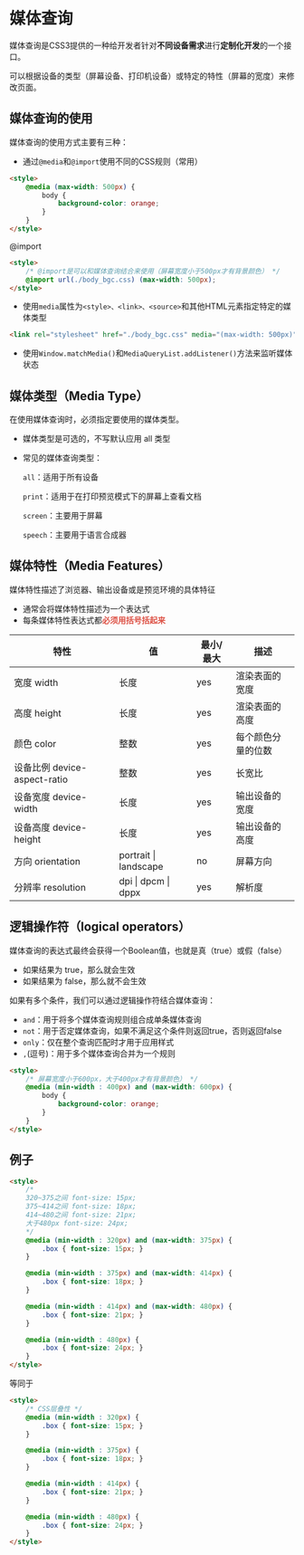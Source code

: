 # 媒体查询

媒体查询是CSS3提供的一种给开发者针对**不同设备需求**进行**定制化开发**的一个接口。

可以根据设备的类型（屏幕设备、打印机设备）或特定的特性（屏幕的宽度）来修改页面。

## 媒体查询的使用

媒体查询的使用方式主要有三种：

- 通过`@media`和`@import`使用不同的CSS规则（常用）

```html
<style>
    @media (max-width: 500px) {
        body {
            background-color: orange;
        }
    }
</style>
```

@import

```html
<style>
    /* @import是可以和媒体查询结合来使用（屏幕宽度小于500px才有背景颜色） */
    @import url(./body_bgc.css) (max-width: 500px);
</style>
```

- 使用`media`属性为`<style>、<link>、<source>`和其他HTML元素指定特定的媒体类型

```html
<link rel="stylesheet" href="./body_bgc.css" media="(max-width: 500px)">
```

- 使用`Window.matchMedia()`和`MediaQueryList.addListener()`方法来监听媒体状态



## 媒体类型（Media Type）

在使用媒体查询时，必须指定要使用的媒体类型。

- 媒体类型是可选的，不写默认应用 all 类型

- 常见的媒体查询类型：

  `all`：适用于所有设备

  `print`：适用于在打印预览模式下的屏幕上查看文档

  `screen`：主要用于屏幕

  `speech`：主要用于语言合成器



## 媒体特性（Media Features）

媒体特性描述了浏览器、输出设备或是预览环境的具体特征

- 通常会将媒体特性描述为一个表达式
- 每条媒体特性表达式都<strong style="color:#DD5145">必须用括号括起来</strong>

| 特性                         | 值                    | 最小/最大 | 描述               |
| ---------------------------- | --------------------- | --------- | ------------------ |
| 宽度 width                   | 长度                  | yes       | 渲染表面的宽度     |
| 高度 height                  | 长度                  | yes       | 渲染表面的高度     |
| 颜色 color                   | 整数                  | yes       | 每个颜色分量的位数 |
| 设备比例 device-aspect-ratio | 整数                  | yes       | 长宽比             |
| 设备宽度 device-width        | 长度                  | yes       | 输出设备的宽度     |
| 设备高度 device-height       | 长度                  | yes       | 输出设备的高度     |
| 方向 orientation             | portrait \| landscape | no        | 屏幕方向           |
| 分辨率 resolution            | dpi \| dpcm \| dppx   | yes       | 解析度             |



## 逻辑操作符（logical operators）

媒体查询的表达式最终会获得一个Boolean值，也就是真（true）或假（false）

- 如果结果为 true，那么就会生效
- 如果结果为 false，那么就不会生效

如果有多个条件，我们可以通过逻辑操作符结合媒体查询：

- `and`：用于将多个媒体查询规则组合成单条媒体查询
- `not`：用于否定媒体查询，如果不满足这个条件则返回true，否则返回false
- `only`：仅在整个查询匹配时才用于应用样式
- `,`(逗号)：用于多个媒体查询合并为一个规则

```html
<style>
    /* 屏幕宽度小于600px，大于400px才有背景颜色） */
    @media (min-width : 400px) and (max-width: 600px) {
        body {
            background-color: orange;
        }
    }
</style>
```



## 例子

```html
<style>
    /*
    320~375之间 font-size: 15px;
    375~414之间 font-size: 18px;
    414~480之间 font-size: 21px;
    大于480px font-size: 24px;
    */
    @media (min-width : 320px) and (max-width: 375px) {
        .box { font-size: 15px; }
    }

    @media (min-width : 375px) and (max-width: 414px) {
        .box { font-size: 18px; }
    }

    @media (min-width : 414px) and (max-width: 480px) {
        .box { font-size: 21px; }
    }

    @media (min-width : 480px) {
        .box { font-size: 24px; }
    }
</style>
```

等同于

```html
<style>
    /* CSS层叠性 */
    @media (min-width : 320px) {
        .box { font-size: 15px; }
    }

    @media (min-width : 375px) {
        .box { font-size: 18px; }
    }

    @media (min-width : 414px) {
        .box { font-size: 21px; }
    }

    @media (min-width : 480px) {
        .box { font-size: 24px; }
    }
</style>
```







